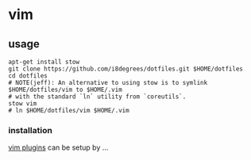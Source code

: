 # vim

## usage

```shell
apt-get install stow
git clone https://github.com/i8degrees/dotfiles.git $HOME/dotfiles
cd dotfiles
# NOTE(jeff): An alternative to using stow is to symlink $HOME/dotfiles/vim to $HOME/.vim
# with the standard `ln` utility from `coreutils`.
stow vim
# ln $HOME/dotfiles/vim $HOME/.vim
```

### installation

[vim plugins](https://github.com/VundleVim/Vundle.vim) can be setup by ...
